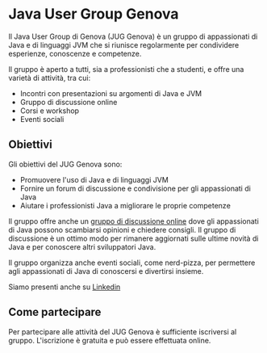 # Java User Group Genova

Il Java User Group di Genova (JUG Genova) è un gruppo di appassionati di Java e di linguaggi JVM che si riunisce regolarmente per condividere esperienze, conoscenze e competenze.

Il gruppo è aperto a tutti, sia a professionisti che a studenti, e offre una varietà di attività, tra cui:

* Incontri con presentazioni su argomenti di Java e JVM
* Gruppo di discussione online
* Corsi e workshop
* Eventi sociali

## Obiettivi

Gli obiettivi del JUG Genova sono:

* Promuovere l'uso di Java e di linguaggi JVM
* Fornire un forum di discussione e condivisione per gli appassionati di Java
* Aiutare i professionisti Java a migliorare le proprie competenze

Il gruppo offre anche un [gruppo di discussione online](groups.google.com/g/jug-genova) dove gli appassionati di Java possono scambiarsi opinioni e chiedere consigli. Il gruppo di discussione è un ottimo modo per rimanere aggiornati sulle ultime novità di Java e per conoscere altri sviluppatori Java.

Il gruppo organizza anche eventi sociali, come nerd-pizza, per permettere agli appassionati di Java di conoscersi e divertirsi insieme.

Siamo presenti anche su [Linkedin](https://www.linkedin.com/groups/23810/)

## Come partecipare

Per partecipare alle attività del JUG Genova è sufficiente iscriversi al gruppo. L'iscrizione è gratuita e può essere effettuata online. 